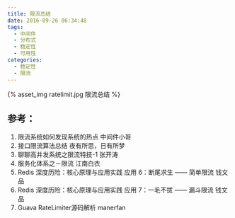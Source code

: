 ```yaml
---
title: 限流总结
date: 2016-09-26 06:34:48
tags:
  - 中间件
  - 分布式  
  - 稳定性
  - 可用性  
categories: 
  - 稳定性
  - 限流  
---
```


{% asset_img  ratelimit.jpg  限流总结 %}

## 参考：

1. 限流系统如何发现系统的热点 中间件小哥
2. 接口限流算法总结 夜有所思，日有所梦
3. 聊聊高并发系统之限流特技-1 张开涛
4. 服务化体系之－限流 江南白衣
5. Redis 深度历险：核心原理与应用实践 应用 6：断尾求生 —— 简单限流 钱文品
6. Redis 深度历险：核心原理与应用实践 应用 7：一毛不拔 —— 漏斗限流 钱文品
7. Guava RateLimiter源码解析 manerfan
